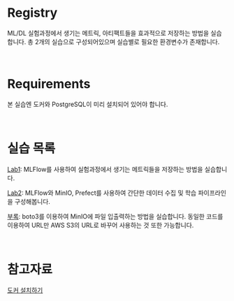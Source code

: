 # Registry

ML/DL 실험과정에서 생기는 메트릭, 아티팩트들을 효과적으로 저장하는 방법을 실습합니다. 총 2개의 실습으로 구성되어있으며 실습별로 필요한 환경변수가 존재합니다.

<br>

# Requirements
본 실습엔 도커와 PostgreSQL이 미리 설치되어 있어야 합니다.

<br>

# 실습 목록

[Lab1](Lab1/README.md): MLFlow를 사용하여 실험과정에서 생기는 메트릭들을 저장하는 방법을 실습합니다.

[Lab2](Lab2/README.md): MLFlow와 MinIO, Prefect를 사용하여 간단한 데이터 수집 및 학습 파이프라인을 구성해봅니다.

[부록](boto3_tutorial.ipynb): boto3를 이용하여 MinIO에 파일 입출력하는 방법을 실습합니다. 동일한 코드를 이용하여 URL만 AWS S3의 URL로 바꾸어 사용하는 것 또한 가능합니다.

<br>

# 참고자료
[도커 설치하기]()  